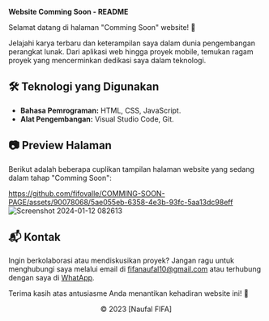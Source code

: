 **Website Comming Soon - README**

Selamat datang di halaman "Comming Soon" website! 🚀

Jelajahi karya terbaru dan keterampilan saya dalam dunia pengembangan perangkat lunak. Dari aplikasi web hingga proyek mobile, temukan ragam proyek yang mencerminkan dedikasi saya dalam teknologi.

## 🛠️ Teknologi yang Digunakan

- **Bahasa Pemrograman:** HTML, CSS, JavaScript.
- **Alat Pengembangan:** Visual Studio Code, Git.

## 📷 Preview Halaman

Berikut adalah beberapa cuplikan tampilan halaman website yang sedang dalam tahap "Comming Soon":

https://github.com/fifovalle/COMMING-SOON-PAGE/assets/90078068/5ae055eb-6358-4e3b-93fc-5aa13dc98eff
![Screenshot 2024-01-12 082613](https://github.com/fifovalle/COMMING-SOON-PAGE/assets/90078068/190639b9-53a6-42a7-ad7c-e48f73afb65a)

## 📬 Kontak

Ingin berkolaborasi atau mendiskusikan proyek? Jangan ragu untuk menghubungi saya melalui email di [fifanaufal10@gmail.com](mailto:fifanaufal10@gmail.com) atau terhubung dengan saya di [WhatApp](https://wa.me/+6281223652490).

Terima kasih atas antusiasme Anda menantikan kehadiran website ini! 🙌

<div align="center">
  &copy; 2023 [Naufal FIFA]
</div>
